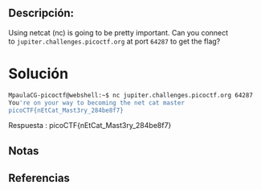 
## Descripción:
Using netcat (nc) is going to be pretty important. Can you connect to `jupiter.challenges.picoctf.org` at port `64287` to get the flag?

# Solución

```bash
MpaulaCG-picoctf@webshell:~$ nc jupiter.challenges.picoctf.org 64287
You're on your way to becoming the net cat master
picoCTF{nEtCat_Mast3ry_284be8f7}
```
Respuesta : picoCTF{nEtCat_Mast3ry_284be8f7}
## Notas

## Referencias

